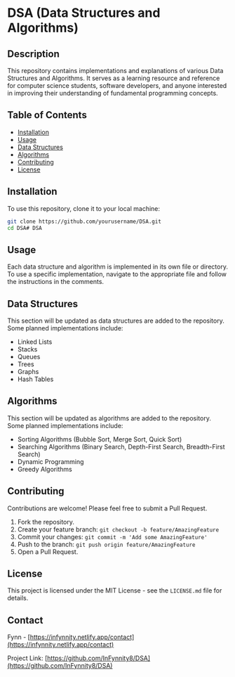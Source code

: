 # DSA (Data Structures and Algorithms)

## Description

This repository contains implementations and explanations of various Data Structures and Algorithms. It serves as a learning resource and reference for computer science students, software developers, and anyone interested in improving their understanding of fundamental programming concepts.

## Table of Contents

- [Installation](#installation)
- [Usage](#usage)
- [Data Structures](#data-structures)
- [Algorithms](#algorithms)
- [Contributing](#contributing)
- [License](#license)

## Installation

To use this repository, clone it to your local machine:

```bash
git clone https://github.com/yourusername/DSA.git
cd DSA# DSA
```

## Usage
Each data structure and algorithm is implemented in its own file or directory. To use a specific implementation, navigate to the appropriate file and follow the instructions in the comments.

## Data Structures
This section will be updated as data structures are added to the repository. Some planned implementations include:
- Linked Lists
- Stacks
- Queues
- Trees
- Graphs
- Hash Tables

## Algorithms
This section will be updated as algorithms are added to the repository. Some planned implementations include:
- Sorting Algorithms (Bubble Sort, Merge Sort, Quick Sort)
- Searching Algorithms (Binary Search, Depth-First Search, Breadth-First Search)
- Dynamic Programming
- Greedy Algorithms

## Contributing
Contributions are welcome! Please feel free to submit a Pull Request.

1. Fork the repository.
2. Create your feature branch:
   `git checkout -b feature/AmazingFeature`
3. Commit your changes:
   `git commit -m 'Add some AmazingFeature'`
4. Push to the branch:
   `git push origin feature/AmazingFeature`
5. Open a Pull Request.

## License
This project is licensed under the MIT License - see the `LICENSE.md` file for details.

## Contact
Fynn - [https://infynnity.netlify.app/contact](https://infynnity.netlify.app/contact)

Project Link: [https://github.com/InFynnity8/DSA](https://github.com/InFynnity8/DSA)
